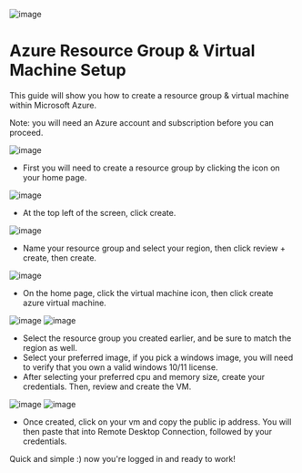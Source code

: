 ![image](https://github.com/user-attachments/assets/acdfdfcf-3dfe-4cae-b0da-1a44010a8895)

# Azure Resource Group & Virtual Machine Setup

This guide will show you how to create a resource group & virtual machine within Microsoft Azure.

Note: you will need an Azure account and subscription before you can proceed.

![image](https://github.com/user-attachments/assets/04961808-2cf6-4871-b80b-93a25e77c5ec)

- First you will need to create a resource group by clicking the icon on your home page.

![image](https://github.com/user-attachments/assets/94a85340-7ecc-4f5c-b076-8817bfc48507)

- At the top left of the screen, click create.

![image](https://github.com/user-attachments/assets/d5ac023e-e8b5-4cb9-9086-51c818894373)

- Name your resource group and select your region, then click review + create, then create. 

![image](https://github.com/user-attachments/assets/7287a594-441c-47f7-9cdf-53646465dfe4)

- On the home page, click the virtual machine icon, then click create azure virtual machine.

![image](https://github.com/user-attachments/assets/03e8ac31-2567-4e49-8c1d-8e665baa6c87)
![image](https://github.com/user-attachments/assets/0d5b21d3-96e0-42a9-80ab-c2d0f11fd10d)

- Select the resource group you created earlier, and be sure to match the region as well. 
- Select your preferred image, if you pick a windows image, you will need to verify that you own a valid windows 10/11 license. 
- After selecting your preferred cpu and memory size, create your credentials. Then, review and create the VM.

![image](https://github.com/user-attachments/assets/a0c82a85-e057-41b3-a3d4-0956c74e1eae)
![image](https://github.com/user-attachments/assets/16c77d30-bc57-4324-89f0-b74a37ba1502)

- Once created, click on your vm and copy the public ip address. You will then paste that into Remote Desktop Connection, followed by your credentials.

Quick and simple :) now you're logged in and ready to work!
